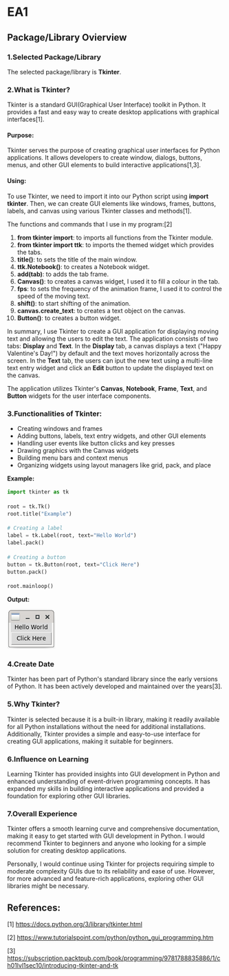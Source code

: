 # EA1

## Package/Library Ovierview

### 1.Selected Package/Library
   The selected package/library is __Tkinter__.

### 2.What is Tkinter?
   Tkinter is a standard GUI(Graphical User Interface) toolkit in Python. It provides
a fast and easy way to create desktop applications with graphical interfaces[1].

#### Purpose:
   Tkinter serves the purpose of creating graphical user interfaces for Python
applications. It allows developers to create window, dialogs, buttons, menus, and
other GUI elements to build interactive applications[1,3].
   
#### Using:
   To use Tkinter, we need to import it into our Python script using __import tkinter__.
Then, we can create GUI elements like windows, frames, buttons, labels, and canvas using
various Tkinter classes and methods[1].

   The functions and commands that I use in my program:[2]
   1. __from tkinter import__: to imports all functions from the Tkinter module.
   2. __from tkinter import ttk__: to imports the themed widget which provides the tabs.
   3. __title()__: to sets the title of the main window.
   4. __ttk.Notebook()__: to creates a Notebook widget.
   5. __add(tab)__: to adds the tab frame.
   6. __Canvas()__: to creates a canvas widget, I used it to fill a colour in the tab.
   7. __fps__: to sets the frequency of the animation frame, I used it to control the
speed of the moving text.
   8. __shift()__: to start shifting of the animation.
   9. __canvas.create_text__: to creates a text object on the canvas.
   10. __Button()__: to creates a button widget.
   
   In summary, I use Tkinter to create a GUI application for displaying moving text and
allowing the users to edit the text. The application consists of two tabs: __Display__
and __Text__. In the __Display__ tab, a canvas displays a text ("Happy Valentine's Day!")
by default and the text moves horizontally across the screen. In the __Text__ tab, the
users can iput the new text using a multi-line text entry widget and click an __Edit__
button to update the displayed text on the canvas.

   The application utilizes Tkinter's __Canvas__, __Notebook__, __Frame__, __Text__, and
 __Button__ widgets for the user interface components.

### 3.Functionalities of Tkinter:
   + Creating windows and frames
   + Adding buttons, labels, text entry widgets, and other GUI elements
   + Handling user events like button clicks and key presses
   + Drawing graphics with the Canvas widgets
   + Building menu bars and context menus
   + Organizing widgets using layout managers like grid, pack, and place
   
 __Example:__
 
```python
import tkinter as tk

root = tk.Tk()
root.title("Example")

# Creating a label
label = tk.Label(root, text="Hello World")
label.pack()

# Creating a button
button = tk.Button(root, text="Click Here")
button.pack()

root.mainloop()
```
 __Output:__
 
![sample_image](image/sample_image.png)

### 4.Create Date
   Tkinter has been part of Python's standard library since the early versions of Python.
It has been actively developed and maintained over the years[3].

### 5.Why Tkinter?
   Tkinter is selected because it is a built-in library, making it readily available for
all Python installations without the need for additional installations. Additionally,
Tkinter provides a simple and easy-to-use interface for creating GUI applications,
making it suitable for beginners.

### 6.Influence on Learning
   Learning Tkinter has provided insights into GUI development in Python and enhanced
understanding of event-driven programming concepts. It has expanded my skills in building
interactive applications and provided a foundation for exploring other GUI libraries.

### 7.Overall Experience
   Tkinter offers a smooth learning curve and comprehensive documentation, making it easy
to get started with GUI development in Python. I would recommend Tkinter to beginners
and anyone who looking for a simple solution for creating desktop applications.

   Personally, I would continue using Tkinter for projects requiring simple to moderate
complexity GUIs due to its reliability and ease of use. However, for more advanced and
feature-rich applications, exploring other GUI libraries might be necessary. 
   
## References:
  [1] https://docs.python.org/3/library/tkinter.html
  
  [2] https://www.tutorialspoint.com/python/python_gui_programming.htm
  
  [3] https://subscription.packtpub.com/book/programming/9781788835886/1/ch01lvl1sec10/introducing-tkinter-and-tk


